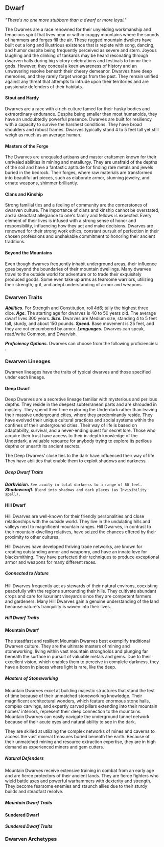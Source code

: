 ## Dwarf

*"There's no one more stubborn than a dwarf or more loyal."*

The Dwarves are a race renowned for their unyielding workmanship and tenacious spirit that lives near or within craggy mountains where the sounds of hammers and forges fill the air. These rugged mountain dwellers have built out a long and illustrious existence that is replete with song, dancing, and humor despite being frequently perceived as severe and stern. Joyous laughing and the clinking of tankards may be heard resonating through dwarven halls during big victory celebrations and festivals to honor their gods. However, they conceal a keen awareness of history and an unwavering resolve beneath their cheery demeanor. Dwarves have deep memories, and they rarely forget wrongs from the past. They remain unified against any threat that attempts to intrude upon their territories and are passionate defenders of their habitats.

#### Stout and Hardy

Dwarves are a race with a rich culture famed for their husky bodies and extraordinary endurance. Despite being smaller than most humanoids, they have an undoubtedly powerful presence. Dwarves are built for resiliency with a capacity to survive the harshest conditions. They have broad shoulders and robust frames. Dwarves typically stand 4 to 5 feet tall yet still weigh as much as an average human.

#### Masters of the Forge

The Dwarves are unequaled artisans and master craftsmen known for their unrivaled abilities in mining and metallurgy. They are unafraid of the depths of the soil and have a fantastic aptitude for finding rare metals and jewels buried in the bedrock. Their forges, where raw materials are transformed into beautiful art pieces, such as elaborate armor, stunning jewelry, and ornate weapons, shimmer brilliantly.

#### Clans and Kinship

Strong familial ties and a feeling of community are the cornerstones of dwarven culture. The importance of clans and kinship cannot be overstated, and a steadfast allegiance to one's family and fellows is expected. Every element of their lives is infused with a strong sense of honor and responsibility, influencing how they act and make decisions. Dwarves are renowned for their strong work ethics, constant pursuit of perfection in their chosen professions and unshakable commitment to honoring their ancient traditions.

#### Beyond the Mountains

Even though dwarves frequently inhabit underground areas, their influence goes beyond the boundaries of their mountain dwellings. Many dwarves travel to the outside world for adventure or to trade their exquisitely produced goods. Some even take up arms as fearsome warriors, utilizing their strength, grit, and adept understanding of armor and weapons.

### Dwarven Traits

***Abilities.*** For Strength and Constitution, roll 4d6; tally the highest three dice.
***Age.*** The starting age for dwarves is 40 to 50 years old. The average dwarf lives 300 years.
***Size.*** Dwarves are Medium size, standing 4 to 5 feet tall, sturdy, and about 150 pounds.
***Speed.*** Base movement is 25 feet, and they are not encumbered by armor.
***Languages.*** Dwarves can speak, read/write Common, and Dwarvish.

***Proficiency Options.*** Dwarves can choose from the following proficiencies: <!--Add Proficiencies here -->.

### Dwarven Lineages

Dwarven lineages have the traits of typical dwarves and those specified under each lineage.

#### Deep Dwarf

Deep Dwarves are a secretive lineage familiar with mysterious and perilous depths. They reside in the deepest subterranean parts and are shrouded in mystery. They spend their time exploring the Underdark rather than leaving their massive underground cities, where they predominantly reside. They have evolved their unique cultural practices and social systems within the confines of their underground cities. Their way of life is based on adaptability, survival, and a never-ending quest for secret lore. Those who acquire their trust have access to their in-depth knowledge of the Underdark, a valuable resource for anybody trying to explore its perilous depths or unearth its ancient secrets.

The Deep Dwarves' close ties to the dark have influenced their way of life. They have abilities that enable them to exploit shadows and darkness.

##### Deep Dwarf Traits

***Darkvision.*** `See acuity in total darkness to a range of 60 feet.`
***Shadowcraft.*** `Blend into shadows and dark places (as Invisibility spell).`

#### Hill Dwarf

Hill Dwarves are well-known for their friendly personalities and close relationships with the outside world. They live in the undulating hills and valleys next to magnificent mountain ranges. Hill Dwarves, in contrast to their mountain-dwelling relatives, have seized the chances offered by their proximity to other cultures. 

Hill Dwarves have developed thriving trade networks, are known for creating outstanding armor and weaponry, and have an innate love for blacksmithing. They have perfected their techniques to produce exceptional armor and weapons for many different races.

##### Connected to Nature

Hill Dwarves frequently act as stewards of their natural environs, coexisting peacefully with the regions surrounding their hills. They cultivate abundant crops and care for luxuriant vineyards since they are competent farmers and gardeners. Many Hill Dwarves gain a genuine understanding of the land because nature's tranquility is woven into their lives.

##### Hill Dwarf Traits

<!--Add Traits here -->

#### Mountain Dwarf

The steadfast and resilient Mountain Dwarves best exemplify traditional Dwarven culture. They are the ultimate masters of mining and stoneworking, living within vast mountain strongholds and plunging far beneath the surface in pursuit of valuable metals and gems. Due to their excellent vision, which enables them to perceive in complete darkness, they have a boon in places where light is rare, like the deep.

##### Masters of Stoneworking

Mountain Dwarves excel at building majestic structures that stand the test of time because of their unmatched stoneworking knowledge. Their magnificent architectural wonders, which feature enormous stone halls, complex carvings, and expertly carved pillars extending into their mountain homes' interiors, represent their deep connection to the mountains. Mountain Dwarves can easily navigate the underground tunnel network because of their acute eyes and natural ability to see in the dark.

They are skilled at utilizing the complex networks of mines and caverns to access the vast mineral treasures buried beneath the earth. Because of their unmatched mining and resource extraction expertise, they are in high demand as experienced miners and gem cutters.

##### Natural Defenders

Mountain Dwarves receive extensive training in combat from an early age and are fierce protectors of their ancient lands. They are fierce fighters who wield battle axes and powerful warhammers with dexterity and strength. They become fearsome enemies and staunch allies due to their sturdy builds and steadfast resolve.

##### Mountain Dwarf Traits

<!--Add Traits here -->

#### Sundered Dwarf

<!--Add copy here -->

##### Sundered Dwarf Traits

<!--Add Traits here -->

### Dwarven Archetypes

<!--Add copy here -->
